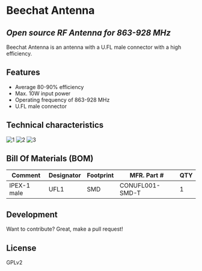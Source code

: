 # Beechat Antenna
## _Open source RF Antenna for 863-928 MHz_

Beechat Antenna is an antenna with a U.FL male connector with a high efficiency.

## Features

- Average 80-90% efficiency
- Max. 10W input power
- Operating frequency of 863-928 MHz
- U.FL male connector

## Technical characteristics
![1](https://github.com/BeechatNetworkSystemsLtd/BeechatAntenna/main/radiation_simulation.jpg?raw=true)
![2](https://github.com/BeechatNetworkSystemsLtd/BeechatAntenna/main/S11_graph1.jpg?raw=true)
![3](https://github.com/BeechatNetworkSystemsLtd/BeechatAntenna/main/S11_graph2.jpg?raw=true)

## Bill Of Materials (BOM)

| Comment | Designator | Footprint | MFR. Part # | QTY
| ------ | ------ | ------ | ------ |  ------ | 
| IPEX-1 male | UFL1 | SMD | CONUFL001-SMD-T | 1

## Development

Want to contribute? Great, make a pull request!

## License

GPLv2
